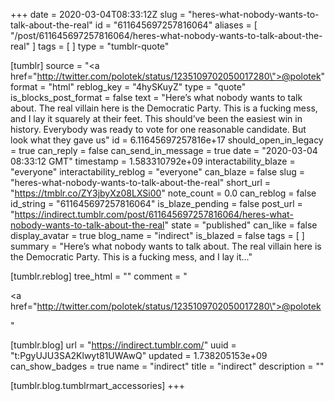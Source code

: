 +++
date = 2020-03-04T08:33:12Z
slug = "heres-what-nobody-wants-to-talk-about-the-real"
id = "611645697257816064"
aliases = [ "/post/611645697257816064/heres-what-nobody-wants-to-talk-about-the-real" ]
tags = [ ]
type = "tumblr-quote"

[tumblr]
source = "<a href=\"http://twitter.com/polotek/status/1235109702050017280\">@polotek</a>"
format = "html"
reblog_key = "4hySKuyZ"
type = "quote"
is_blocks_post_format = false
text = "Here’s what nobody wants to talk about. The real villain here is the Democratic Party. This is a fucking mess, and I lay it squarely at their feet. This should’ve been the easiest win in history. Everybody was ready to vote for one reasonable candidate. But look what they gave us"
id = 6.11645697257816e+17
should_open_in_legacy = true
can_reply = false
can_send_in_message = true
date = "2020-03-04 08:33:12 GMT"
timestamp = 1.583310792e+09
interactability_blaze = "everyone"
interactability_reblog = "everyone"
can_blaze = false
slug = "heres-what-nobody-wants-to-talk-about-the-real"
short_url = "https://tmblr.co/ZY3jbyXz08LXSi00"
note_count = 0.0
can_reblog = false
id_string = "611645697257816064"
is_blaze_pending = false
post_url = "https://indirect.tumblr.com/post/611645697257816064/heres-what-nobody-wants-to-talk-about-the-real"
state = "published"
can_like = false
display_avatar = true
blog_name = "indirect"
is_blazed = false
tags = [ ]
summary = "Here’s what nobody wants to talk about. The real villain here is the Democratic Party. This is a fucking mess, and I lay it..."

[tumblr.reblog]
tree_html = ""
comment = "<p><a href=\"http://twitter.com/polotek/status/1235109702050017280\">@polotek</a></p>"

[tumblr.blog]
url = "https://indirect.tumblr.com/"
uuid = "t:PgyUJU3SA2Klwyt81UWAwQ"
updated = 1.738205153e+09
can_show_badges = true
name = "indirect"
title = "indirect"
description = ""

[tumblr.blog.tumblrmart_accessories]
+++
